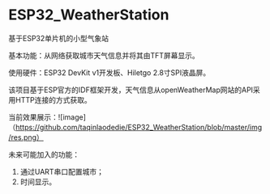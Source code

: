 # ESP32_WeatherStation
基于ESP32单片机的小型气象站

基本功能：从网络获取城市天气信息并将其由TFT屏幕显示。

使用硬件：ESP32 DevKit v1开发板、Hiletgo 2.8寸SPI液晶屏。

该项目基于ESP官方的IDF框架开发，天气信息从openWeatherMap网站的API采用HTTP连接的方式获取。

当前效果展示：![image]（https://github.com/taqinlaodedie/ESP32_WeatherStation/blob/master/img/res.png）

未来可能加入的功能：
  1. 通过UART串口配置城市；
  2. 时间显示。
